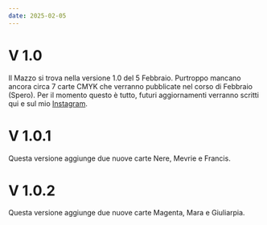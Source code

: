 ```yaml
---
date: 2025-02-05
---
```


# V 1.0

Il Mazzo si trova nella versione 1.0 del 5 Febbraio. Purtroppo mancano ancora circa 7 carte CMYK che verranno pubblicate nel corso di Febbraio (Spero). Per il momento questo è tutto, futuri aggiornamenti verranno scritti qui e sul mio [Instagram](https://www.instagram.com/samfoll.design?igsh=enB6NHZiMWt1bnl6).

# V 1.0.1

Questa versione aggiunge due nuove carte Nere, Mevrie e Francis.

# V 1.0.2

Questa versione aggiunge due nuove carte Magenta, Mara e Giuliarpia.